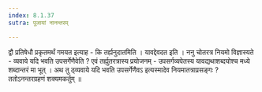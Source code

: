 ```yaml
---
index: 8.1.37
sutra: पूजायां नानन्तरम्

---
```

 द्वौ प्रतिषेधौ प्रकृतमर्थं गमयत इत्याह - कि तर्ह्यनुदातमिति । यावद्देवदत इति । ननु चोतरत्र नियमो विज्ञास्यते - व्यवाये यदि भवति उपसर्गेणैवेति ? एवं तर्ह्युतरत्रास्य प्रयोजनम् - उपसर्गव्यपेतस्य यावद्यथाशब्दयोश्च मध्ये शब्दान्तरं मा भूत् । अथ तु ठ्व्यवाये यदि भवति उपसर्गेणैवऽ इत्यस्मादेव नियमातत्राप्रसङ्गः ? ततोऽनन्तरग्रहणं शक्यमकर्तुम् ॥